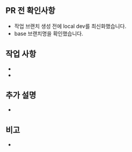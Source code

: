 ## PR 전 확인사항
 - 작업 브랜치 생성 전에 local dev를 최신화했습니다.
 - base 브랜치명을 확인했습니다.

## 작업 사항
- 
- 

## 추가 설명
- 

## 비고
- 
